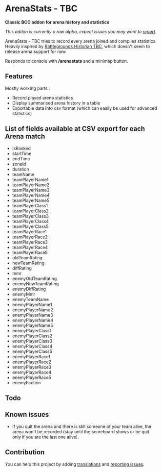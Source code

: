 # ArenaStats - TBC

**Classic BCC addon for arena history and statistics**

_This addon is currently a raw alpha, expect issues you may want to [report](https://github.com/denishamann/ArenaStatsTBC/issues)._

ArenaStats - TBC tries to record every arena joined and compiles statistics.
Heavily inspired by [Battlegrounds Historian TBC](https://www.curseforge.com/wow/addons/bghistorian-tbc), which doesn't seem to release arena support for now.

Responds to console with **/arenastats** and a minimap button.

## Features

Mostly working parts :

- Record played arena statistics
- Display summarised arena history in a table
- Exportable data into csv format (which can easily be used for advanced statistics)

## List of fields available at CSV export for each Arena match


- isRanked
- startTime
- endTime
- zoneId
- duration
- teamName
- teamPlayerName1
- teamPlayerName2
- teamPlayerName3
- teamPlayerName4
- teamPlayerName5
- teamPlayerClass1
- teamPlayerClass2
- teamPlayerClass3
- teamPlayerClass4
- teamPlayerClass5
- teamPlayerRace1
- teamPlayerRace2
- teamPlayerRace3
- teamPlayerRace4
- teamPlayerRace5
- oldTeamRating
- newTeamRating
- diffRating
- mmr
- enemyOldTeamRating
- enemyNewTeamRating
- enemyDiffRating
- enemyMmr
- enemyTeamName
- enemyPlayerName1
- enemyPlayerName2
- enemyPlayerName3
- enemyPlayerName4
- enemyPlayerName5
- enemyPlayerClass1
- enemyPlayerClass2
- enemyPlayerClass3
- enemyPlayerClass4
- enemyPlayerClass5
- enemyPlayerRace1
- enemyPlayerRace2
- enemyPlayerRace3
- enemyPlayerRace4
- enemyPlayerRace5
- enemyFaction

## Todo

## Known issues

- If you quit the arena and there is still someone of your team alive, the arena won't be recorded (stay until the scoreboard shows or be quit only if you are the last one alive).

## Contribution

You can help this project by adding [translations](https://www.curseforge.com/wow/addons/arenastats-tbc/localization) and [reporting issues](https://github.com/denishamann/ArenaStatsTBC/issues).